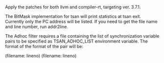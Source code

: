 Apply the patches for both llvm and compiler-rt, targeting ver. 3.7.1.

The BitMask implementation for tsan will print statistics at tsan exit. Currently only the PC address will be listed. If you need to get the file name and line number, run addr2line.

The Adhoc filter requires a file containing the list of synchronization variable pairs to be specified as TSAN_ADHOC_LIST environment variable. The format of the format of the pair will be:

(filename: lineno) (filename: lineno)
